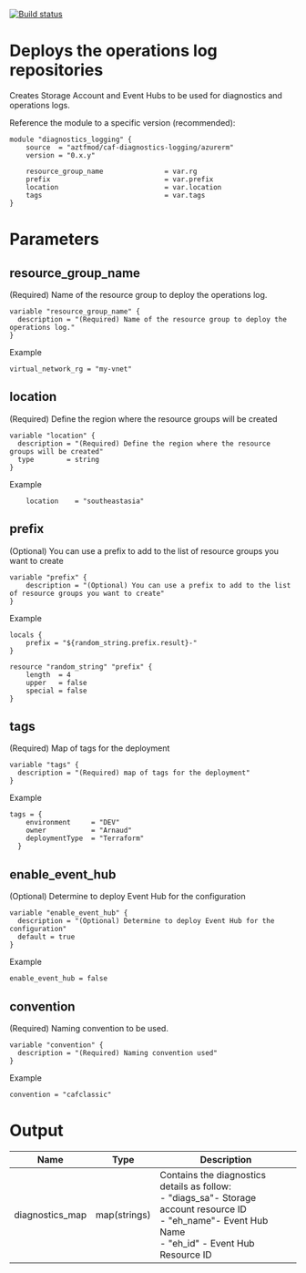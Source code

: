 [![Build status](https://dev.azure.com/azure-terraform/Blueprints/_apis/build/status/modules/diagnostics_logging)](https://dev.azure.com/azure-terraform/Blueprints/_build/latest?definitionId=6)
# Deploys the operations log repositories 
Creates Storage Account and Event Hubs to be used for diagnostics and operations logs. 


Reference the module to a specific version (recommended):
```hcl
module "diagnostics_logging" {
    source  = "aztfmod/caf-diagnostics-logging/azurerm"
    version = "0.x.y"
  
    resource_group_name               = var.rg
    prefix                            = var.prefix
    location                          = var.location
    tags                              = var.tags
}
```

# Parameters

## resource_group_name
(Required) Name of the resource group to deploy the operations log.
```hcl
variable "resource_group_name" {
  description = "(Required) Name of the resource group to deploy the operations log."
}

```
Example
```hcl
virtual_network_rg = "my-vnet"
```

## location
(Required) Define the region where the resource groups will be created
```hcl
variable "location" {
  description = "(Required) Define the region where the resource groups will be created"
  type        = string
}
```
Example
```hcl
    location    = "southeastasia"
```

## prefix
(Optional) You can use a prefix to add to the list of resource groups you want to create
```hcl
variable "prefix" {
    description = "(Optional) You can use a prefix to add to the list of resource groups you want to create"
}
```
Example
```hcl
locals {
    prefix = "${random_string.prefix.result}-"
}

resource "random_string" "prefix" {
    length  = 4
    upper   = false
    special = false
}
```

## tags
(Required) Map of tags for the deployment
```hcl
variable "tags" {
  description = "(Required) map of tags for the deployment"
}
```
Example
```hcl
tags = {
    environment     = "DEV"
    owner           = "Arnaud"
    deploymentType  = "Terraform"
  }
```

## enable_event_hub 
(Optional) Determine to deploy Event Hub for the configuration
```hcl
variable "enable_event_hub" {
  description = "(Optional) Determine to deploy Event Hub for the configuration"
  default = true
}
```

Example
```hcl
enable_event_hub = false

```
## convention
(Required) Naming convention to be used.
```hcl
variable "convention" {
  description = "(Required) Naming convention used"
}
```
Example
```hcl
convention = "cafclassic"
```

# Output

| Name | Type | Description | 
| -- | -- | -- | 
| diagnostics_map | map(strings) | Contains the diagnostics details as follow: <br> - "diags_sa"- Storage account resource ID <br> - "eh_name"- Event Hub Name <br> - "eh_id" - Event Hub Resource ID 